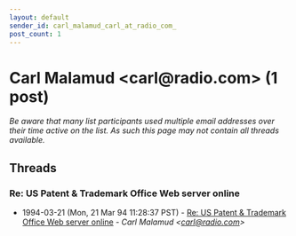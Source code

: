```yaml
---
layout: default
sender_id: carl_malamud_carl_at_radio_com_
post_count: 1
---
```


# Carl Malamud <carl<span>@</span>radio.com> (1 post)

_Be aware that many list participants used multiple email addresses over their time active on the list. As such this page may not contain all threads available._

## Threads

### Re: US Patent & Trademark Office Web server online
+ 1994-03-21 (Mon, 21 Mar 94 11:28:37 PST) - [Re: US Patent & Trademark Office Web server online](/archive/1994/03/233438c7cf9f312d94dc9fade1ededd7e2400aa6b1847eb31d91af191513d430) - _Carl Malamud \<carl@radio.com\>_

